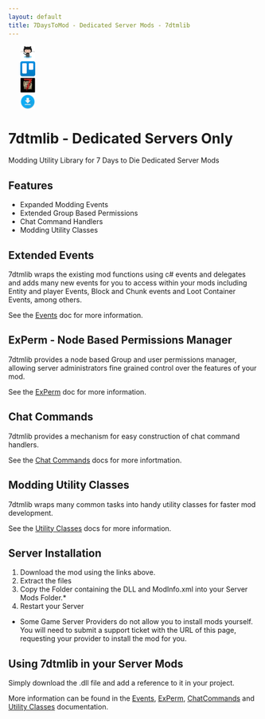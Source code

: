 ```yaml
---
layout: default
title: 7DaysToMod - Dedicated Server Mods - 7dtmlib
---
```

<ul style="list-style: none;">
			<li class="link-toolbar-right">
				<a href="https://github.com/7DaysToMod/7DTMLib" class="social-icon" target="_blank" title="View on Github">
					<img src="/images/Octocat.png" height="30">
				</a>
			</li>
			<li class="link-toolbar-right">
				<a href="https://trello.com/b/yYcV165k/7dtmlib" class="social-icon" target="_blank" title="TODO List on Trello">
					<img src="/images/trello.png" height="30">
				</a>
			</li>
			<li class="link-toolbar-right">
				<a href="http://7daystodie.com/forums/" class="social-icon" target="_blank" title="7DaysToDie.com Forum Post">
					<img src="/images/placeholder_small.png" height="30">
				</a>
			</li>
			<li class="link-toolbar-right">
				<a href="https://github.com/7DaysToMod/7dtmlib/releases" class="social-icon" target="_blank" title="Downloads">
					<img src="/images/download.png" height="30">
				</a>
			</li>
		</ul>
		
# 7dtmlib - Dedicated Servers Only
Modding Utility Library for 7 Days to Die Dedicated Server Mods

## Features

- Expanded Modding Events
- Extended Group Based Permissions
- Chat Command Handlers
- Modding Utility Classes

## Extended Events
7dtmlib wraps the existing mod functions using c# events and delegates and adds many new events for you to access within your mods including Entity and player Events, Block and Chunk events and Loot Container Events, among others.

See the [Events](./docs/events.md) doc for more information.

## ExPerm - Node Based Permissions Manager
7dtmlib provides a node based Group and user permissions manager, allowing server administrators fine grained control over the features of your mod.

See the [ExPerm](./docs/experm.md) doc for more information.


## Chat Commands

7dtmlib provides a mechanism for easy construction of chat command handlers.

See the [Chat Commands](./docs/chatcommands.md) docs for more infortmation.

## Modding Utility Classes

7dtmlib wraps many common tasks into handy utility classes for faster mod development.

See the [Utility Classes](./docs/utilityclasses.md) docs for more information.

## Server Installation
1. Download the mod using the links above.
2. Extract the files
3. Copy the Folder containing the DLL and ModInfo.xml into your Server Mods Folder.*
4. Restart your Server

* Some Game Server Providers do not allow you to install mods yourself. You will need to submit a support ticket with the URL of this page, requesting your provider to install the mod for you.

## Using 7dtmlib in your Server Mods
Simply download the .dll file and add a reference to it in your project.

More information can be found in the [Events](./docs/events.md), [ExPerm](./docs/experm.md), [ChatCommands](./docs/chatcommands.md) and [Utility Classes](./docs/utilityclasses.md) documentation.
